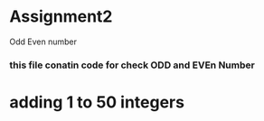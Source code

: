 # Assignment2
Odd Even number
### this file conatin code for check ODD and EVEn Number 


# adding 1 to 50 integers
